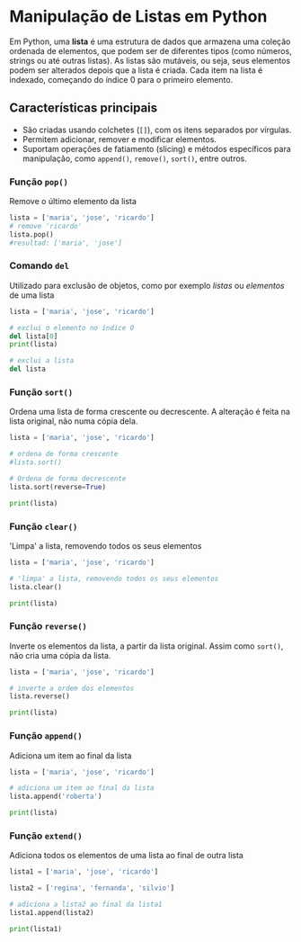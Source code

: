 # Manipulação de Listas em Python

Em Python, uma **lista** é uma estrutura de dados que armazena uma coleção ordenada de elementos, que podem ser de diferentes tipos (como números, strings ou até outras listas). As listas são mutáveis, ou seja, seus elementos podem ser alterados depois que a lista é criada. Cada item na lista é indexado, começando do índice 0 para o primeiro elemento.

## Características principais
- São criadas usando colchetes (`[]`), com os itens separados por vírgulas.
- Permitem adicionar, remover e modificar elementos.
- Suportam operações de fatiamento (slicing) e métodos específicos para manipulação, como `append()`, `remove()`, `sort()`, entre outros.

### Função `pop()`

Remove o último elemento da lista 
```python
lista = ['maria', 'jose', 'ricardo']
# remove 'ricardo'
lista.pop()
#resultad: ['maria', 'jose']
```

### Comando `del`

Utilizado para exclusão de objetos, como por exemplo *listas* ou *elementos* de uma lista

```python
lista = ['maria', 'jose', 'ricardo']

# exclui o elemento no índice 0
del lista[0]
print(lista)

# exclui a lista
del lista
```

### Função `sort()`

Ordena uma lista de forma crescente ou decrescente. A alteração é feita na lista original, não numa cópia dela. 

```python
lista = ['maria', 'jose', 'ricardo']

# ordena de forma crescente
#lista.sort()

# Ordena de forma decrescente
lista.sort(reverse=True)

print(lista)
```

### Função `clear()`

'Limpa' a lista, removendo todos os seus elementos

```python
lista = ['maria', 'jose', 'ricardo']

# 'limpa' a lista, removendo todos os seus elementos
lista.clear()

print(lista)
```

### Função `reverse()`

Inverte os elementos da lista, a partir da lista original. Assim como `sort()`, não cria uma cópia da lista.
```python
lista = ['maria', 'jose', 'ricardo']

# inverte a ordem dos elementos
lista.reverse()

print(lista)
```

### Função `append()`

Adiciona um item ao final da lista

```python
lista = ['maria', 'jose', 'ricardo']

# adiciona um item ao final da lista
lista.append('roberta')

print(lista)
```

### Função `extend()`

Adiciona todos os elementos de uma lista ao final de outra lista

```python
lista1 = ['maria', 'jose', 'ricardo']

lista2 = ['regina', 'fernanda', 'silvio']

# adiciona a lista2 ao final da lista1
lista1.append(lista2)

print(lista1)
```